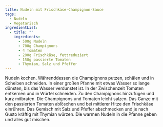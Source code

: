 ```yaml
---
title: Nudeln mit Frischkäse-Champignon-Sauce
tags:
  - Nudeln
  - Vegetarisch
ingredientList:
  - title: ""
    ingredients:
      - 500g Nudeln
      - 700g Champignons
      - 4 Tomaten
      - 200g Frischkäse, fettreduziert
      - 150g passierte Tomaten
      - Thymian, Salz und Pfeffer
---
```


Nudeln kochen. Währenddessen die Champignons putzen, schälen und in Scheiben
schneiden. In einer großen Pfanne mit etwas Wasser so lange dünsten, bis das
Wasser verdunstet ist. In der Zwischenzeit Tomaten entkernen und in Würfel
schneiden. Zu den Champignons hinzufügen und kurz mitbraten. Die Champignons
und Tomaten leicht salzen. Das Ganze mit den passierten Tomaten ablöschen und
bei mittlerer Hitze den Frischkäse einrühren. Das Gemisch mit Salz und Pfeffer
abschmecken und je nach Gusto kräftig mit Thymian würzen. Die warmen Nudeln in
die Pfanne geben und alles gut mischen.
